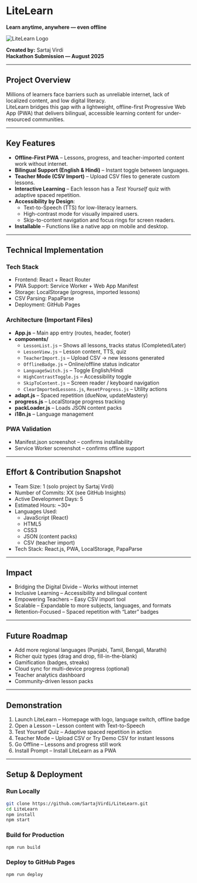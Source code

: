 # LiteLearn  
**Learn anytime, anywhere — even offline**  

![LiteLearn Logo](public/logo192.png)  

**Created by:** Sartaj Virdi  
**Hackathon Submission — August 2025**  

---

## Project Overview  
Millions of learners face barriers such as unreliable internet, lack of localized content, and low digital literacy.  
LiteLearn bridges this gap with a lightweight, offline-first Progressive Web App (PWA) that delivers bilingual, accessible learning content for under-resourced communities.  

---

## Key Features  
- **Offline-First PWA** – Lessons, progress, and teacher-imported content work without internet.  
- **Bilingual Support (English & Hindi)** – Instant toggle between languages.  
- **Teacher Mode (CSV Import)** – Upload CSV files to generate custom lessons.  
- **Interactive Learning** – Each lesson has a *Test Yourself* quiz with adaptive spaced repetition.  
- **Accessibility by Design**:  
  - Text-to-Speech (TTS) for low-literacy learners.  
  - High-contrast mode for visually impaired users.  
  - Skip-to-content navigation and focus rings for screen readers.  
- **Installable** – Functions like a native app on mobile and desktop.  

---

## Technical Implementation  

### Tech Stack  
- Frontend: React + React Router  
- PWA Support: Service Worker + Web App Manifest  
- Storage: LocalStorage (progress, imported lessons)  
- CSV Parsing: PapaParse  
- Deployment: GitHub Pages  

### Architecture (Important Files)  
- **App.js** – Main app entry (routes, header, footer)  
- **components/**  
  - `LessonList.js` – Shows all lessons, tracks status (Completed/Later)  
  - `LessonView.js` – Lesson content, TTS, quiz  
  - `TeacherImport.js` – Upload CSV → new lessons generated  
  - `OfflineBadge.js` – Online/offline status indicator  
  - `LanguageSwitch.js` – Toggle English/Hindi  
  - `HighContrastToggle.js` – Accessibility toggle  
  - `SkipToContent.js` – Screen reader / keyboard navigation  
  - `ClearImportedLessons.js`, `ResetProgress.js` – Utility actions  
- **adapt.js** – Spaced repetition (dueNow, updateMastery)  
- **progress.js** – LocalStorage progress tracking  
- **packLoader.js** – Loads JSON content packs  
- **i18n.js** – Language management  

### PWA Validation  
- Manifest.json screenshot – confirms installability  
- Service Worker screenshot – confirms offline support  

---

## Effort & Contribution Snapshot  
- Team Size: 1 (solo project by Sartaj Virdi)  
- Number of Commits: XX (see GitHub Insights)  
- Active Development Days: 5  
- Estimated Hours: ~30+  
- Languages Used:  
  - JavaScript (React)  
  - HTML5  
  - CSS3  
  - JSON (content packs)  
  - CSV (teacher import)  
- Tech Stack: React.js, PWA, LocalStorage, PapaParse  

---

## Impact  
- Bridging the Digital Divide – Works without internet  
- Inclusive Learning – Accessibility and bilingual content  
- Empowering Teachers – Easy CSV import tool  
- Scalable – Expandable to more subjects, languages, and formats  
- Retention-Focused – Spaced repetition with “Later” badges  

---

## Future Roadmap  
- Add more regional languages (Punjabi, Tamil, Bengali, Marathi)  
- Richer quiz types (drag and drop, fill-in-the-blank)  
- Gamification (badges, streaks)  
- Cloud sync for multi-device progress (optional)  
- Teacher analytics dashboard  
- Community-driven lesson packs  

---

## Demonstration  
1. Launch LiteLearn – Homepage with logo, language switch, offline badge  
2. Open a Lesson – Lesson content with Text-to-Speech  
3. Test Yourself Quiz – Adaptive spaced repetition in action  
4. Teacher Mode – Upload CSV or Try Demo CSV for instant lessons  
5. Go Offline – Lessons and progress still work  
6. Install Prompt – Install LiteLearn as a PWA  

---

## Setup & Deployment  

### Run Locally  
```bash
git clone https://github.com/SartajVirdi/LiteLearn.git
cd LiteLearn
npm install
npm start
```
### Build for Production
```bash
npm run build
```
### Deploy to GitHub Pages
```bash
npm run deploy
```
